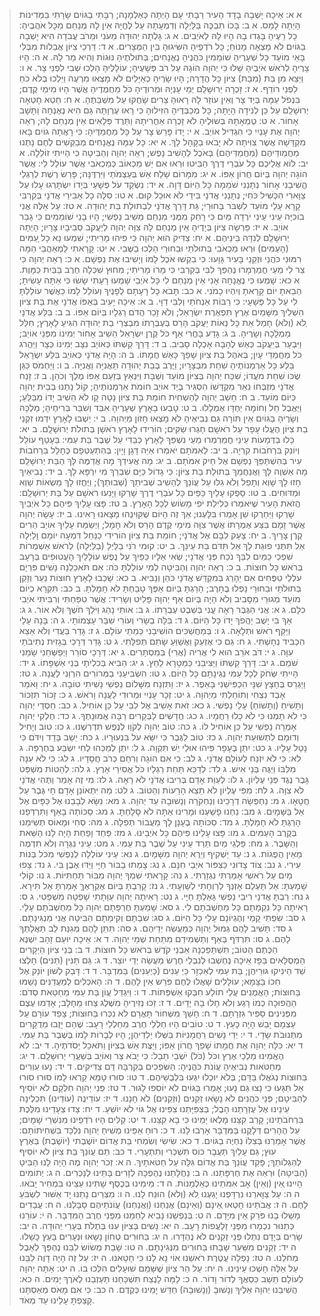  > א א: אֵיכָה יָשְׁבָה בָדָד הָעִיר רַבָּתִי עָם הָיְתָה כְּאַלְמָנָה; רַבָּתִי בַגּוֹיִם שָׂרָתִי בַּמְּדִינוֹת הָיְתָה לָמַס.
 > א ב: בָּכוֹ תִבְכֶּה בַּלַּיְלָה וְדִמְעָתָהּ עַל לֶחֱיָהּ אֵין לָהּ מְנַחֵם מִכָּל אֹהֲבֶיהָ:  כָּל רֵעֶיהָ בָּגְדוּ בָהּ הָיוּ לָהּ לְאֹיְבִים.
 > א ג: גָּלְתָה יְהוּדָה מֵעֹנִי וּמֵרֹב עֲבֹדָה הִיא יָשְׁבָה בַגּוֹיִם לֹא מָצְאָה מָנוֹחַ; כָּל רֹדְפֶיהָ הִשִּׂיגוּהָ בֵּין הַמְּצָרִים.
 > א ד: דַּרְכֵי צִיּוֹן אֲבֵלוֹת מִבְּלִי בָּאֵי מוֹעֵד כָּל שְׁעָרֶיהָ שׁוֹמֵמִין כֹּהֲנֶיהָ נֶאֱנָחִים; בְּתוּלֹתֶיהָ נּוּגוֹת וְהִיא מַר לָהּ.
 > א ה: הָיוּ צָרֶיהָ לְרֹאשׁ אֹיְבֶיהָ שָׁלוּ כִּי יְהוָה הוֹגָהּ עַל רֹב פְּשָׁעֶיהָ; עוֹלָלֶיהָ הָלְכוּ שְׁבִי לִפְנֵי צָר.
 > א ו: וַיֵּצֵא מִן בַּת (מִבַּת) צִיּוֹן כָּל הֲדָרָהּ; הָיוּ שָׂרֶיהָ כְּאַיָּלִים לֹא מָצְאוּ מִרְעֶה וַיֵּלְכוּ בְלֹא כֹחַ לִפְנֵי רוֹדֵף.
 > א ז: זָכְרָה יְרוּשָׁלִַם יְמֵי עָנְיָהּ וּמְרוּדֶיהָ כֹּל מַחֲמֻדֶיהָ אֲשֶׁר הָיוּ מִימֵי קֶדֶם; בִּנְפֹל עַמָּהּ בְּיַד צָר וְאֵין עוֹזֵר לָהּ רָאוּהָ צָרִים שָׂחֲקוּ עַל מִשְׁבַּתֶּהָ.
 > א ח: חֵטְא חָטְאָה יְרוּשָׁלִַם עַל כֵּן לְנִידָה הָיָתָה; כָּל מְכַבְּדֶיהָ הִזִּילוּהָ כִּי רָאוּ עֶרְוָתָהּ גַּם הִיא נֶאֶנְחָה וַתָּשָׁב אָחוֹר.
 > א ט: טֻמְאָתָהּ בְּשׁוּלֶיהָ לֹא זָכְרָה אַחֲרִיתָהּ וַתֵּרֶד פְּלָאִים אֵין מְנַחֵם לָהּ; רְאֵה יְהוָה אֶת עָנְיִי כִּי הִגְדִּיל אוֹיֵב.
 > א י: יָדוֹ פָּרַשׂ צָר עַל כָּל מַחֲמַדֶּיהָ:  כִּי רָאֲתָה גוֹיִם בָּאוּ מִקְדָּשָׁהּ אֲשֶׁר צִוִּיתָה לֹא יָבֹאוּ בַקָּהָל לָךְ.
 > א יא: כָּל עַמָּהּ נֶאֱנָחִים מְבַקְּשִׁים לֶחֶם נָתְנוּ מַחֲמַודֵּיהֶם (מַחֲמַדֵּיהֶם) בְּאֹכֶל לְהָשִׁיב נָפֶשׁ; רְאֵה יְהוָה וְהַבִּיטָה כִּי הָיִיתִי זוֹלֵלָה.
 > א יב: לוֹא אֲלֵיכֶם כָּל עֹבְרֵי דֶרֶךְ הַבִּיטוּ וּרְאוּ אִם יֵשׁ מַכְאוֹב כְּמַכְאֹבִי אֲשֶׁר עוֹלַל לִי:  אֲשֶׁר הוֹגָה יְהוָה בְּיוֹם חֲרוֹן אַפּוֹ.
 > א יג: מִמָּרוֹם שָׁלַח אֵשׁ בְּעַצְמֹתַי וַיִּרְדֶּנָּה; פָּרַשׂ רֶשֶׁת לְרַגְלַי הֱשִׁיבַנִי אָחוֹר נְתָנַנִי שֹׁמֵמָה כָּל הַיּוֹם דָּוָה.
 > א יד: נִשְׂקַד עֹל פְּשָׁעַי בְּיָדוֹ יִשְׂתָּרְגוּ עָלוּ עַל צַוָּארִי הִכְשִׁיל כֹּחִי; נְתָנַנִי אֲדֹנָי בִּידֵי לֹא אוּכַל קוּם.
 > א טו: סִלָּה כָל אַבִּירַי אֲדֹנָי בְּקִרְבִּי קָרָא עָלַי מוֹעֵד לִשְׁבֹּר בַּחוּרָי; גַּת דָּרַךְ אֲדֹנָי לִבְתוּלַת בַּת יְהוּדָה.
 > א טז: עַל אֵלֶּה אֲנִי בוֹכִיָּה עֵינִי עֵינִי יֹרְדָה מַּיִם כִּי רָחַק מִמֶּנִּי מְנַחֵם מֵשִׁיב נַפְשִׁי; הָיוּ בָנַי שׁוֹמֵמִים כִּי גָבַר אוֹיֵב.
 > א יז: פֵּרְשָׂה צִיּוֹן בְּיָדֶיהָ אֵין מְנַחֵם לָהּ צִוָּה יְהוָה לְיַעֲקֹב סְבִיבָיו צָרָיו; הָיְתָה יְרוּשָׁלִַם לְנִדָּה בֵּינֵיהֶם.
 > א יח: צַדִּיק הוּא יְהוָה כִּי פִיהוּ מָרִיתִי; שִׁמְעוּ נָא כָל ָעַמִּים (הָעַמִּים) וּרְאוּ מַכְאֹבִי בְּתוּלֹתַי וּבַחוּרַי הָלְכוּ בַשֶּׁבִי.
 > א יט: קָרָאתִי לַמְאַהֲבַי הֵמָּה רִמּוּנִי כֹּהֲנַי וּזְקֵנַי בָּעִיר גָּוָעוּ:  כִּי בִקְשׁוּ אֹכֶל לָמוֹ וְיָשִׁיבוּ אֶת נַפְשָׁם.
 > א כ: רְאֵה יְהוָה כִּי צַר לִי מֵעַי חֳמַרְמָרוּ נֶהְפַּךְ לִבִּי בְּקִרְבִּי כִּי מָרוֹ מָרִיתִי; מִחוּץ שִׁכְּלָה חֶרֶב בַּבַּיִת כַּמָּוֶת.
 > א כא: שָׁמְעוּ כִּי נֶאֱנָחָה אָנִי אֵין מְנַחֵם לִי כָּל אֹיְבַי שָׁמְעוּ רָעָתִי שָׂשׂוּ כִּי אַתָּה עָשִׂיתָ; הֵבֵאתָ יוֹם קָרָאתָ וְיִהְיוּ כָמֹנִי.
 > א כב: תָּבֹא כָל רָעָתָם לְפָנֶיךָ וְעוֹלֵל לָמוֹ כַּאֲשֶׁר עוֹלַלְתָּ לִי עַל כָּל פְּשָׁעָי:  כִּי רַבּוֹת אַנְחֹתַי וְלִבִּי דַוָּי.
 > ב א: אֵיכָה יָעִיב בְּאַפּוֹ אֲדֹנָי אֶת בַּת צִיּוֹן הִשְׁלִיךְ מִשָּׁמַיִם אֶרֶץ תִּפְאֶרֶת יִשְׂרָאֵל; וְלֹא זָכַר הֲדֹם רַגְלָיו בְּיוֹם אַפּוֹ.
 > ב ב: בִּלַּע אֲדֹנָי ְלֹא (וְלֹא) חָמַל אֵת כָּל נְאוֹת יַעֲקֹב הָרַס בְּעֶבְרָתוֹ מִבְצְרֵי בַת יְהוּדָה הִגִּיעַ לָאָרֶץ; חִלֵּל מַמְלָכָה וְשָׂרֶיהָ.
 > ב ג: גָּדַע בָּחֳרִי אַף כֹּל קֶרֶן יִשְׂרָאֵל הֵשִׁיב אָחוֹר יְמִינוֹ מִפְּנֵי אוֹיֵב; וַיִּבְעַר בְּיַעֲקֹב כְּאֵשׁ לֶהָבָה אָכְלָה סָבִיב.
 > ב ד: דָּרַךְ קַשְׁתּוֹ כְּאוֹיֵב נִצָּב יְמִינוֹ כְּצָר וַיַּהֲרֹג כֹּל מַחֲמַדֵּי עָיִן; בְּאֹהֶל בַּת צִיּוֹן שָׁפַךְ כָּאֵשׁ חֲמָתוֹ.
 > ב ה: הָיָה אֲדֹנָי כְּאוֹיֵב בִּלַּע יִשְׂרָאֵל בִּלַּע כָּל אַרְמְנוֹתֶיהָ שִׁחֵת מִבְצָרָיו; וַיֶּרֶב בְּבַת יְהוּדָה תַּאֲנִיָּה וַאֲנִיָּה.
 > ב ו: וַיַּחְמֹס כַּגַּן שֻׂכּוֹ שִׁחֵת מֹעֲדוֹ; שִׁכַּח יְהוָה בְּצִיּוֹן מוֹעֵד וְשַׁבָּת וַיִּנְאַץ בְּזַעַם אַפּוֹ מֶלֶךְ וְכֹהֵן.
 > ב ז: זָנַח אֲדֹנָי מִזְבְּחוֹ נִאֵר מִקְדָּשׁוֹ הִסְגִּיר בְּיַד אוֹיֵב חוֹמֹת אַרְמְנוֹתֶיהָ; קוֹל נָתְנוּ בְּבֵית יְהוָה כְּיוֹם מוֹעֵד.
 > ב ח: חָשַׁב יְהוָה לְהַשְׁחִית חוֹמַת בַּת צִיּוֹן נָטָה קָו לֹא הֵשִׁיב יָדוֹ מִבַּלֵּעַ; וַיַּאֲבֶל חֵל וְחוֹמָה יַחְדָּו אֻמְלָלוּ.
 > ב ט: טָבְעוּ בָאָרֶץ שְׁעָרֶיהָ אִבַּד וְשִׁבַּר בְּרִיחֶיהָ; מַלְכָּהּ וְשָׂרֶיהָ בַגּוֹיִם אֵין תּוֹרָה גַּם נְבִיאֶיהָ לֹא מָצְאוּ חָזוֹן מֵיְהוָה.
 > ב י: יֵשְׁבוּ לָאָרֶץ יִדְּמוּ זִקְנֵי בַת צִיּוֹן הֶעֱלוּ עָפָר עַל רֹאשָׁם חָגְרוּ שַׂקִּים; הוֹרִידוּ לָאָרֶץ רֹאשָׁן בְּתוּלֹת יְרוּשָׁלִָם.
 > ב יא: כָּלוּ בַדְּמָעוֹת עֵינַי חֳמַרְמְרוּ מֵעַי נִשְׁפַּךְ לָאָרֶץ כְּבֵדִי עַל שֶׁבֶר בַּת עַמִּי:  בֵּעָטֵף עוֹלֵל וְיוֹנֵק בִּרְחֹבוֹת קִרְיָה.
 > ב יב: לְאִמֹּתָם יֹאמְרוּ אַיֵּה דָּגָן וָיָיִן:  בְּהִתְעַטְּפָם כֶּחָלָל בִּרְחֹבוֹת עִיר בְּהִשְׁתַּפֵּךְ נַפְשָׁם אֶל חֵיק אִמֹּתָם.
 > ב יג: מָה אֲעִידֵךְ מָה אֲדַמֶּה לָּךְ הַבַּת יְרוּשָׁלִַם מָה אַשְׁוֶה לָּךְ וַאֲנַחֲמֵךְ בְּתוּלַת בַּת צִיּוֹן:  כִּי גָדוֹל כַּיָּם שִׁבְרֵךְ מִי יִרְפָּא לָךְ.
 > ב יד: נְבִיאַיִךְ חָזוּ לָךְ שָׁוְא וְתָפֵל וְלֹא גִלּוּ עַל עֲוֹנֵךְ לְהָשִׁיב שְׁביּתֵךְ (שְׁבוּתֵךְ); וַיֶּחֱזוּ לָךְ מַשְׂאוֹת שָׁוְא וּמַדּוּחִים.
 > ב טו: סָפְקוּ עָלַיִךְ כַּפַּיִם כָּל עֹבְרֵי דֶרֶךְ שָׁרְקוּ וַיָּנִעוּ רֹאשָׁם עַל בַּת יְרוּשָׁלִָם:  הֲזֹאת הָעִיר שֶׁיֹּאמְרוּ כְּלִילַת יֹפִי מָשׂוֹשׂ לְכָל הָאָרֶץ.
 > ב טז: פָּצוּ עָלַיִךְ פִּיהֶם כָּל אֹיְבַיִךְ שָׁרְקוּ וַיַּחַרְקוּ שֵׁן אָמְרוּ בִּלָּעְנוּ; אַךְ זֶה הַיּוֹם שֶׁקִּוִּינֻהוּ מָצָאנוּ רָאִינוּ.
 > ב יז: עָשָׂה יְהוָה אֲשֶׁר זָמָם בִּצַּע אֶמְרָתוֹ אֲשֶׁר צִוָּה מִימֵי קֶדֶם הָרַס וְלֹא חָמָל; וַיְשַׂמַּח עָלַיִךְ אוֹיֵב הֵרִים קֶרֶן צָרָיִךְ.
 > ב יח: צָעַק לִבָּם אֶל אֲדֹנָי; חוֹמַת בַּת צִיּוֹן הוֹרִידִי כַנַּחַל דִּמְעָה יוֹמָם וָלַיְלָה אַל תִּתְּנִי פוּגַת לָךְ אַל תִּדֹּם בַּת עֵינֵךְ.
 > ב יט: קוּמִי רֹנִּי בַלַּיְלָ (בַלַּיְלָה) לְרֹאשׁ אַשְׁמֻרוֹת שִׁפְכִי כַמַּיִם לִבֵּךְ נֹכַח פְּנֵי אֲדֹנָי; שְׂאִי אֵלָיו כַּפַּיִךְ עַל נֶפֶשׁ עוֹלָלַיִךְ הָעֲטוּפִים בְּרָעָב בְּרֹאשׁ כָּל חוּצוֹת.
 > ב כ: רְאֵה יְהוָה וְהַבִּיטָה לְמִי עוֹלַלְתָּ כֹּה:  אִם תֹּאכַלְנָה נָשִׁים פִּרְיָם עֹלְלֵי טִפֻּחִים אִם יֵהָרֵג בְּמִקְדַּשׁ אֲדֹנָי כֹּהֵן וְנָבִיא.
 > ב כא: שָׁכְבוּ לָאָרֶץ חוּצוֹת נַעַר וְזָקֵן בְּתוּלֹתַי וּבַחוּרַי נָפְלוּ בֶחָרֶב; הָרַגְתָּ בְּיוֹם אַפֶּךָ טָבַחְתָּ לֹא חָמָלְתָּ.
 > ב כב: תִּקְרָא כְיוֹם מוֹעֵד מְגוּרַי מִסָּבִיב וְלֹא הָיָה בְּיוֹם אַף יְהוָה פָּלִיט וְשָׂרִיד:  אֲשֶׁר טִפַּחְתִּי וְרִבִּיתִי אֹיְבִי כִלָּם.
 > ג א: אֲנִי הַגֶּבֶר רָאָה עֳנִי בְּשֵׁבֶט עֶבְרָתוֹ.
 > ג ב: אוֹתִי נָהַג וַיֹּלַךְ חֹשֶׁךְ וְלֹא אוֹר.
 > ג ג: אַךְ בִּי יָשֻׁב יַהֲפֹךְ יָדוֹ כָּל הַיּוֹם.
 > ג ד: בִּלָּה בְשָׂרִי וְעוֹרִי שִׁבַּר עַצְמוֹתָי.
 > ג ה: בָּנָה עָלַי וַיַּקַּף רֹאשׁ וּתְלָאָה.
 > ג ו: בְּמַחֲשַׁכִּים הוֹשִׁיבַנִי כְּמֵתֵי עוֹלָם.
 > ג ז: גָּדַר בַּעֲדִי וְלֹא אֵצֵא הִכְבִּיד נְחָשְׁתִּי.
 > ג ח: גַּם כִּי אֶזְעַק וַאֲשַׁוֵּעַ שָׂתַם תְּפִלָּתִי.
 > ג ט: גָּדַר דְּרָכַי בְּגָזִית נְתִיבֹתַי עִוָּה.
 > ג י: דֹּב אֹרֵב הוּא לִי אֲרִיה (אֲרִי) בְּמִסְתָּרִים.
 > ג יא: דְּרָכַי סוֹרֵר וַיְפַשְּׁחֵנִי שָׂמַנִי שֹׁמֵם.
 > ג יב: דָּרַךְ קַשְׁתּוֹ וַיַּצִּיבֵנִי כַּמַּטָּרָא לַחֵץ.
 > ג יג: הֵבִיא בְּכִלְיֹתָי בְּנֵי אַשְׁפָּתוֹ.
 > ג יד: הָיִיתִי שְּׂחֹק לְכָל עַמִּי נְגִינָתָם כָּל הַיּוֹם.
 > ג טו: הִשְׂבִּיעַנִי בַמְּרוֹרִים הִרְוַנִי לַעֲנָה.
 > ג טז: וַיַּגְרֵס בֶּחָצָץ שִׁנָּי הִכְפִּישַׁנִי בָּאֵפֶר.
 > ג יז: וַתִּזְנַח מִשָּׁלוֹם נַפְשִׁי נָשִׁיתִי טוֹבָה.
 > ג יח: וָאֹמַר אָבַד נִצְחִי וְתוֹחַלְתִּי מֵיְהוָה.
 > ג יט: זְכָר עָנְיִי וּמְרוּדִי לַעֲנָה וָרֹאשׁ.
 > ג כ: זָכוֹר תִּזְכּוֹר וְתָשֹׁיחַ (וְתָשׁוֹחַ) עָלַי נַפְשִׁי.
 > ג כא: זֹאת אָשִׁיב אֶל לִבִּי עַל כֵּן אוֹחִיל.
 > ג כב: חַסְדֵי יְהוָה כִּי לֹא תָמְנוּ כִּי לֹא כָלוּ רַחֲמָיו.
 > ג כג: חֲדָשִׁים לַבְּקָרִים רַבָּה אֱמוּנָתֶךָ.
 > ג כד: חֶלְקִי יְהוָה אָמְרָה נַפְשִׁי עַל כֵּן אוֹחִיל לוֹ.
 > ג כה: טוֹב יְהוָה לְקֹוָו לְנֶפֶשׁ תִּדְרְשֶׁנּוּ.
 > ג כו: טוֹב וְיָחִיל וְדוּמָם לִתְשׁוּעַת יְהוָה.
 > ג כז: טוֹב לַגֶּבֶר כִּי יִשָּׂא עֹל בִּנְעוּרָיו.
 > ג כח: יֵשֵׁב בָּדָד וְיִדֹּם כִּי נָטַל עָלָיו.
 > ג כט: יִתֵּן בֶּעָפָר פִּיהוּ אוּלַי יֵשׁ תִּקְוָה.
 > ג ל: יִתֵּן לְמַכֵּהוּ לֶחִי יִשְׂבַּע בְּחֶרְפָּה.
 > ג לא: כִּי לֹא יִזְנַח לְעוֹלָם אֲדֹנָי.
 > ג לב: כִּי אִם הוֹגָה וְרִחַם כְּרֹב חֲסָדָיו.
 > ג לג: כִּי לֹא עִנָּה מִלִּבּוֹ וַיַּגֶּה בְּנֵי אִישׁ.
 > ג לד: לְדַכֵּא תַּחַת רַגְלָיו כֹּל אֲסִירֵי אָרֶץ.
 > ג לה: לְהַטּוֹת מִשְׁפַּט גָּבֶר נֶגֶד פְּנֵי עֶלְיוֹן.
 > ג לו: לְעַוֵּת אָדָם בְּרִיבוֹ אֲדֹנָי לֹא רָאָה.
 > ג לז: מִי זֶה אָמַר וַתֶּהִי אֲדֹנָי לֹא צִוָּה.
 > ג לח: מִפִּי עֶלְיוֹן לֹא תֵצֵא הָרָעוֹת וְהַטּוֹב.
 > ג לט: מַה יִּתְאוֹנֵן אָדָם חָי גֶּבֶר עַל חֲטָאָו.
 > ג מ: נַחְפְּשָׂה דְרָכֵינוּ וְנַחְקֹרָה וְנָשׁוּבָה עַד יְהוָה.
 > ג מא: נִשָּׂא לְבָבֵנוּ אֶל כַּפָּיִם אֶל אֵל בַּשָּׁמָיִם.
 > ג מב: נַחְנוּ פָשַׁעְנוּ וּמָרִינוּ אַתָּה לֹא סָלָחְתָּ.
 > ג מג: סַכּוֹתָה בָאַף וַתִּרְדְּפֵנוּ הָרַגְתָּ לֹא חָמָלְתָּ.
 > ג מד: סַכּוֹתָה בֶעָנָן לָךְ מֵעֲבוֹר תְּפִלָּה.
 > ג מה: סְחִי וּמָאוֹס תְּשִׂימֵנוּ בְּקֶרֶב הָעַמִּים.
 > ג מו: פָּצוּ עָלֵינוּ פִּיהֶם כָּל אֹיְבֵינוּ.
 > ג מז: פַּחַד וָפַחַת הָיָה לָנוּ הַשֵּׁאת וְהַשָּׁבֶר.
 > ג מח: פַּלְגֵי מַיִם תֵּרַד עֵינִי עַל שֶׁבֶר בַּת עַמִּי.
 > ג מט: עֵינִי נִגְּרָה וְלֹא תִדְמֶה מֵאֵין הֲפֻגוֹת.
 > ג נ: עַד יַשְׁקִיף וְיֵרֶא יְהוָה מִשָּׁמָיִם.
 > ג נא: עֵינִי עוֹלְלָה לְנַפְשִׁי מִכֹּל בְּנוֹת עִירִי.
 > ג נב: צוֹד צָדוּנִי כַּצִּפּוֹר אֹיְבַי חִנָּם.
 > ג נג: צָמְתוּ בַבּוֹר חַיָּי וַיַּדּוּ אֶבֶן בִּי.
 > ג נד: צָפוּ מַיִם עַל רֹאשִׁי אָמַרְתִּי נִגְזָרְתִּי.
 > ג נה: קָרָאתִי שִׁמְךָ יְהוָה מִבּוֹר תַּחְתִּיּוֹת.
 > ג נו: קוֹלִי שָׁמָעְתָּ:  אַל תַּעְלֵם אָזְנְךָ לְרַוְחָתִי לְשַׁוְעָתִי.
 > ג נז: קָרַבְתָּ בְּיוֹם אֶקְרָאֶךָּ אָמַרְתָּ אַל תִּירָא.
 > ג נח: רַבְתָּ אֲדֹנָי רִיבֵי נַפְשִׁי גָּאַלְתָּ חַיָּי.
 > ג נט: רָאִיתָה יְהוָה עַוָּתָתִי שָׁפְטָה מִשְׁפָּטִי.
 > ג ס: רָאִיתָה כָּל נִקְמָתָם כָּל מַחְשְׁבֹתָם לִי.
 > ג סא: שָׁמַעְתָּ חֶרְפָּתָם יְהוָה כָּל מַחְשְׁבֹתָם עָלָי.
 > ג סב: שִׂפְתֵי קָמַי וְהֶגְיוֹנָם עָלַי כָּל הַיּוֹם.
 > ג סג: שִׁבְתָּם וְקִימָתָם הַבִּיטָה אֲנִי מַנְגִּינָתָם.
 > ג סד: תָּשִׁיב לָהֶם גְּמוּל יְהוָה כְּמַעֲשֵׂה יְדֵיהֶם.
 > ג סה: תִּתֵּן לָהֶם מְגִנַּת לֵב תַּאֲלָתְךָ לָהֶם.
 > ג סו: תִּרְדֹּף בְּאַף וְתַשְׁמִידֵם מִתַּחַת שְׁמֵי יְהוָה.
 > ד א: אֵיכָה יוּעַם זָהָב יִשְׁנֶא הַכֶּתֶם הַטּוֹב; תִּשְׁתַּפֵּכְנָה אַבְנֵי קֹדֶשׁ בְּרֹאשׁ כָּל חוּצוֹת.
 > ד ב: בְּנֵי צִיּוֹן הַיְקָרִים הַמְסֻלָּאִים בַּפָּז אֵיכָה נֶחְשְׁבוּ לְנִבְלֵי חֶרֶשׂ מַעֲשֵׂה יְדֵי יוֹצֵר.
 > ד ג: גַּם תַּנִּין (תַּנִּים) חָלְצוּ שַׁד הֵינִיקוּ גּוּרֵיהֶן; בַּת עַמִּי לְאַכְזָר כַּיְ עֵנִים (כַּיְעֵנִים) בַּמִּדְבָּר.
 > ד ד: דָּבַק לְשׁוֹן יוֹנֵק אֶל חִכּוֹ בַּצָּמָא; עוֹלָלִים שָׁאֲלוּ לֶחֶם פֹּרֵשׂ אֵין לָהֶם.
 > ד ה: הָאֹכְלִים לְמַעֲדַנִּים נָשַׁמּוּ בַּחוּצוֹת; הָאֱמֻנִים עֲלֵי תוֹלָע חִבְּקוּ אַשְׁפַּתּוֹת.
 > ד ו: וַיִּגְדַּל עֲוֹן בַּת עַמִּי מֵחַטַּאת סְדֹם:  הַהֲפוּכָה כְמוֹ רָגַע וְלֹא חָלוּ בָהּ יָדָיִם.
 > ד ז: זַכּוּ נְזִירֶיהָ מִשֶּׁלֶג צַחוּ מֵחָלָב; אָדְמוּ עֶצֶם מִפְּנִינִים סַפִּיר גִּזְרָתָם.
 > ד ח: חָשַׁךְ מִשְּׁחוֹר תָּאֳרָם לֹא נִכְּרוּ בַּחוּצוֹת; צָפַד עוֹרָם עַל עַצְמָם יָבֵשׁ הָיָה כָעֵץ.
 > ד ט: טוֹבִים הָיוּ חַלְלֵי חֶרֶב מֵחַלְלֵי רָעָב:  שֶׁהֵם יָזֻבוּ מְדֻקָּרִים מִתְּנוּבֹת שָׂדָי.
 > ד י: יְדֵי נָשִׁים רַחֲמָנִיּוֹת בִּשְּׁלוּ יַלְדֵיהֶן; הָיוּ לְבָרוֹת לָמוֹ בְּשֶׁבֶר בַּת עַמִּי.
 > ד יא: כִּלָּה יְהוָה אֶת חֲמָתוֹ שָׁפַךְ חֲרוֹן אַפּוֹ; וַיַּצֶּת אֵשׁ בְּצִיּוֹן וַתֹּאכַל יְסֹדֹתֶיהָ.
 > ד יב: לֹא הֶאֱמִינוּ מַלְכֵי אֶרֶץ וכֹּל (כֹּל) יֹשְׁבֵי תֵבֵל:  כִּי יָבֹא צַר וְאוֹיֵב בְּשַׁעֲרֵי יְרוּשָׁלִָם.
 > ד יג: מֵחַטֹּאות נְבִיאֶיהָ עֲוֹנֹת כֹּהֲנֶיהָ:  הַשֹּׁפְכִים בְּקִרְבָּהּ דַּם צַדִּיקִים.
 > ד יד: נָעוּ עִוְרִים בַּחוּצוֹת נְגֹאֲלוּ בַּדָּם; בְּלֹא יוּכְלוּ יִגְּעוּ בִּלְבֻשֵׁיהֶם.
 > ד טו: סוּרוּ טָמֵא קָרְאוּ לָמוֹ סוּרוּ סוּרוּ אַל תִּגָּעוּ כִּי נָצוּ גַּם נָעוּ; אָמְרוּ בַּגּוֹיִם לֹא יוֹסִפוּ לָגוּר.
 > ד טז: פְּנֵי יְהוָה חִלְּקָם לֹא יוֹסִיף לְהַבִּיטָם; פְּנֵי כֹהֲנִים לֹא נָשָׂאוּ זְקֵנִים (וּזְקֵנִים) לֹא חָנָנוּ.
 > ד יז: עוֹדֵינֻה (עוֹדֵינוּ) תִּכְלֶינָה עֵינֵינוּ אֶל עֶזְרָתֵנוּ הָבֶל; בְּצִפִּיָּתֵנוּ צִפִּינוּ אֶל גּוֹי לֹא יוֹשִׁעַ.
 > ד יח: צָדוּ צְעָדֵינוּ מִלֶּכֶת בִּרְחֹבֹתֵינוּ; קָרַב קִצֵּנוּ מָלְאוּ יָמֵינוּ כִּי בָא קִצֵּנוּ.
 > ד יט: קַלִּים הָיוּ רֹדְפֵינוּ מִנִּשְׁרֵי שָׁמָיִם; עַל הֶהָרִים דְּלָקֻנוּ בַּמִּדְבָּר אָרְבוּ לָנוּ.
 > ד כ: רוּחַ אַפֵּינוּ מְשִׁיחַ יְהוָה נִלְכַּד בִּשְׁחִיתוֹתָם:  אֲשֶׁר אָמַרְנוּ בְּצִלּוֹ נִחְיֶה בַגּוֹיִם.
 > ד כא: שִׂישִׂי וְשִׂמְחִי בַּת אֱדוֹם יוֹשֶׁבֶתי (יוֹשֶׁבֶת) בְּאֶרֶץ עוּץ; גַּם עָלַיִךְ תַּעֲבָר כּוֹס תִּשְׁכְּרִי וְתִתְעָרִי.
 > ד כב: תַּם עֲוֹנֵךְ בַּת צִיּוֹן לֹא יוֹסִיף לְהַגְלוֹתֵךְ; פָּקַד עֲוֹנֵךְ בַּת אֱדוֹם גִּלָּה עַל חַטֹּאתָיִךְ.
 > ה א: זְכֹר יְהוָה מֶה הָיָה לָנוּ הַבִּיטָ (הַבִּיטָה) וּרְאֵה אֶת חֶרְפָּתֵנוּ.
 > ה ב: נַחֲלָתֵנוּ נֶהֶפְכָה לְזָרִים בָּתֵּינוּ לְנָכְרִים.
 > ה ג: יְתוֹמִים הָיִינוּ ְאֵין (וְאֵין) אָב אִמֹּתֵינוּ כְּאַלְמָנוֹת.
 > ה ד: מֵימֵינוּ בְּכֶסֶף שָׁתִינוּ עֵצֵינוּ בִּמְחִיר יָבֹאוּ.
 > ה ה: עַל צַוָּארֵנוּ נִרְדָּפְנוּ יָגַעְנוּ ְלֹא (וְלֹא) הוּנַח לָנוּ.
 > ה ו: מִצְרַיִם נָתַנּוּ יָד אַשּׁוּר לִשְׂבֹּעַ לָחֶם.
 > ה ז: אֲבֹתֵינוּ חָטְאוּ ְאֵינָם (וְאֵינָם) אֲנַחְנוּ (וַאֲנַחְנוּ) עֲוֹנֹתֵיהֶם סָבָלְנוּ.
 > ה ח: עֲבָדִים מָשְׁלוּ בָנוּ פֹּרֵק אֵין מִיָּדָם.
 > ה ט: בְּנַפְשֵׁנוּ נָבִיא לַחְמֵנוּ מִפְּנֵי חֶרֶב הַמִּדְבָּר.
 > ה י: עוֹרֵנוּ כְּתַנּוּר נִכְמָרוּ מִפְּנֵי זַלְעֲפוֹת רָעָב.
 > ה יא: נָשִׁים בְּצִיּוֹן עִנּוּ בְּתֻלֹת בְּעָרֵי יְהוּדָה.
 > ה יב: שָׂרִים בְּיָדָם נִתְלוּ פְּנֵי זְקֵנִים לֹא נֶהְדָּרוּ.
 > ה יג: בַּחוּרִים טְחוֹן נָשָׂאוּ וּנְעָרִים בָּעֵץ כָּשָׁלוּ.
 > ה יד: זְקֵנִים מִשַּׁעַר שָׁבָתוּ בַּחוּרִים מִנְּגִינָתָם.
 > ה טו: שָׁבַת מְשׂוֹשׂ לִבֵּנוּ נֶהְפַּךְ לְאֵבֶל מְחֹלֵנוּ.
 > ה טז: נָפְלָה עֲטֶרֶת רֹאשֵׁנוּ אוֹי נָא לָנוּ כִּי חָטָאנוּ.
 > ה יז: עַל זֶה הָיָה דָוֶה לִבֵּנוּ עַל אֵלֶּה חָשְׁכוּ עֵינֵינוּ.
 > ה יח: עַל הַר צִיּוֹן שֶׁשָּׁמֵם שׁוּעָלִים הִלְּכוּ בוֹ.
 > ה יט: אַתָּה יְהוָה לְעוֹלָם תֵּשֵׁב כִּסְאֲךָ לְדוֹר וָדוֹר.
 > ה כ: לָמָּה לָנֶצַח תִּשְׁכָּחֵנוּ תַּעַזְבֵנוּ לְאֹרֶךְ יָמִים.
 > ה כא: הֲשִׁיבֵנוּ יְהוָה אֵלֶיךָ וְנָשׁוּבָ (וְנָשׁוּבָה) חַדֵּשׁ יָמֵינוּ כְּקֶדֶם.
 > ה כב: כִּי אִם מָאֹס מְאַסְתָּנוּ קָצַפְתָּ עָלֵינוּ עַד מְאֹד.
